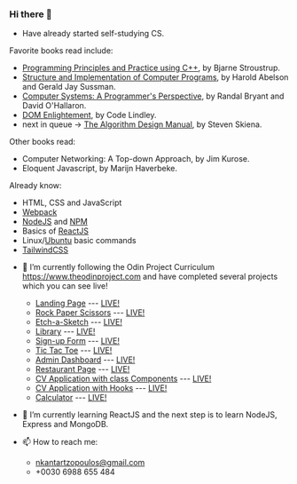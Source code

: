 ### Hi there 👋

- Have already started self-studying CS.

Favorite books read include:

- [Programming Principles and Practice using C++](https://github.com/NikolaosKantartzopoulos/Programming-Principles-and-Practice-Using-Cpp), by Bjarne Stroustrup.
- [Structure and Implementation of Computer Programs](https://github.com/NikolaosKantartzopoulos/Structure-and-Interpretation-of-Computer-Programs), by Harold Abelson and Gerald Jay Sussman.
- [Computer Systems: A Programmer's Perspective](https://www.amazon.com/Computer-Systems-Programmers-Perspective-3rd/dp/013409266X), by Randal Bryant and David O'Hallaron.
- [DOM Enlightement](http://domenlightenment.com/), by Code Lindley.
- next in queue -> [The Algorithm Design Manual](https://www.algorist.com/), by Steven Skiena.

Other books read:

- Computer Networking: A Top-down Approach, by Jim Kurose.
- Eloquent Javascript, by Marijn Haverbeke.

Already know:

- HTML, CSS and JavaScript
- [Webpack](https://webpack.js.org/)
- [NodeJS](https://nodejs.org/en/) and [NPM](https://www.npmjs.com/)
- Basics of [ReactJS]()
- Linux/[Ubuntu](https://ubuntu.com/) basic commands
- [TailwindCSS](https://tailwindcss.com/)

* 🔭 I’m currently following the Odin Project Curriculum
  https://www.theodinproject.com
  and have completed several projects which you can see live!

  - [Landing Page](https://github.com/NikolaosKantartzopoulos/landingPage) --- [LIVE!](https://nikolaoskantartzopoulos.github.io/landingPage)
  - [Rock Paper Scissors](https://github.com/NikolaosKantartzopoulos/rockPapperScissors) --- [LIVE!](https://nikolaoskantartzopoulos.github.io/rockPapperScissors)
  - [Etch-a-Sketch](https://github.com/NikolaosKantartzopoulos/Etch-A-Sketch) --- [LIVE!](https://nikolaoskantartzopoulos.github.io/Etch-A-Sketch)
  - [Library](https://github.com/NikolaosKantartzopoulos/library) --- [LIVE!](https://nikolaoskantartzopoulos.github.io/library)
  - [Sign-up Form](https://github.com/NikolaosKantartzopoulos/signUpForm) --- [LIVE!](https://nikolaoskantartzopoulos.github.io/signUpForm)
  - [Tic Tac Toe](https://github.com/NikolaosKantartzopoulos/ticTacToe) --- [LIVE!](https://nikolaoskantartzopoulos.github.io/ticTacToe)
  - [Admin Dashboard](https://github.com/NikolaosKantartzopoulos/adminDashboard) --- [LIVE!](https://nikolaoskantartzopoulos.github.io/adminDashboard)
  - [Restaurant Page](https://github.com/NikolaosKantartzopoulos/restaurantPage) --- [LIVE!](https://nikolaoskantartzopoulos.github.io/restaurantPage)
  - [CV Application with class Components](https://github.com/NikolaosKantartzopoulos/simpleCVReactClassComponents) --- [LIVE!](https://nikolaoskantartzopoulos.github.io/simpleCVReactClassComponents)
  - [CV Application with Hooks](https://github.com/NikolaosKantartzopoulos/cvWithHooksAndUseState) --- [LIVE!](https://nikolaoskantartzopoulos.github.io/cvWithHooksAndUseState)
  - [Calculator](https://github.com/NikolaosKantartzopoulos/calculator) --- [LIVE!](https://nikolaoskantartzopoulos.github.io/calculator)

* 🌱 I’m currently learning ReactJS and the next step is to learn NodeJS, Express and MongoDB.

* 📫 How to reach me:
  - nkantartzopoulos@gmail.com
  - +0030 6988 655 484
